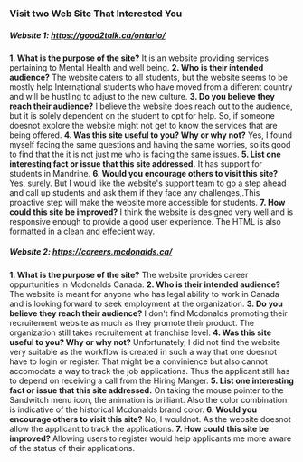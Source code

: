 ### Visit two Web Site That Interested You
##### Website 1: https://good2talk.ca/ontario/
**1. What is the purpose of the site?**
It is an website providing services pertaining to Mental Health and well being. 
**2. Who is their intended audience?**
The website caters to all students, but the website seems to be mostly help International students who have moved from a different country and will be hustling to adjust to the new culture.
**3. Do you believe they reach their audience?**
I believe the website does reach out to the audience, but it is solely dependent on the student to opt for help. So, if someone doesnot explore the website might not get to know the services that are being offered. 
**4. Was this site useful to you? Why or why not?**
Yes, I found myself facing the same questions and having the same worries, so its good to find that the it is not just me who is facing the same issues.
**5. List one interesting fact or issue that this site addressed.**
It has support for students in Mandrine.
**6. Would you encourage others to visit this site?**
Yes, surely. But I would like the website's support team to go a step ahead and call up students and ask them if they face any challenges,.This proactive step will make the website more accessible for students.
**7. How could this site be improved?**
I think the website is designed very well and is responsive enough to provide a good user experience. The HTML is also formatted in a clean and effecient way.

##### Website 2: https://careers.mcdonalds.ca/
**1. What is the purpose of the site?**
The website provides career oppurtunities in Mcdonalds Canada.
**2. Who is their intended audience?**
The website is meant for anyone who has legal ability to work in Canada and is looking forward to seek employment at the organization.
**3. Do you believe they reach their audience?**
I don't find Mcdonalds promoting their recruitement website as much as they promote their product. The organization still takes recruitement at franchise level. 
**4. Was this site useful to you? Why or why not?**
Unfortunately, I did not find the website very suitable as the workflow is created in such a way that one doesnot have to login or register. That might be a convinience but also cannot accomodate a way to track the job applications. Thus the applicant still has to depend on receiving a call from the Hiring Manger.
**5. List one interesting fact or issue that this site addressed.**
On taking the mouse pointer to the Sandwitch menu icon, the animation is brilliant. Also the color combination is indicative of the historical Mcdonalds brand color.
**6. Would you encourage others to visit this site?**
No, I wouldnot. As the website doesnot allow the applicant to track the applications.
**7. How could this site be improved?**
Allowing users to register would help applicants me more aware of the status of their applications.

